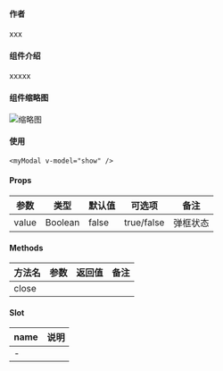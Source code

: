 #### 作者
xxx
#### 组件介绍
xxxxx
#### 组件缩略图
![缩略图](xxx.png)

#### 使用
```
<myModal v-model="show" />
```
#### Props

|  参数   |   类型    |  默认值  |  可选项  |  备注   |
| --------| --------- |--------- |--------- |-------- |
| value   | Boolean   |  false   | true/false  |    弹框状态     |


#### Methods

|  方法名  |   参数   |  返回值  |  备注   |
| ---------| ------- |--------- |------- |
|  close   |         |          |        |

#### Slot

|  name  |   说明   |
| ---------| ------- |
|  -   |         |
